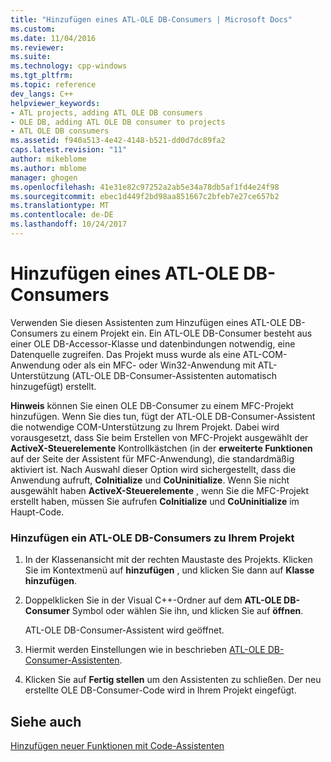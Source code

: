 ```yaml
---
title: "Hinzufügen eines ATL-OLE DB-Consumers | Microsoft Docs"
ms.custom: 
ms.date: 11/04/2016
ms.reviewer: 
ms.suite: 
ms.technology: cpp-windows
ms.tgt_pltfrm: 
ms.topic: reference
dev_langs: C++
helpviewer_keywords:
- ATL projects, adding ATL OLE DB consumers
- OLE DB, adding ATL OLE DB consumer to projects
- ATL OLE DB consumers
ms.assetid: f940a513-4e42-4148-b521-dd0d7dc89fa2
caps.latest.revision: "11"
author: mikeblome
ms.author: mblome
manager: ghogen
ms.openlocfilehash: 41e31e82c97252a2ab5e34a78db5af1fd4e24f98
ms.sourcegitcommit: ebec1d449f2bd98aa851667c2bfeb7e27ce657b2
ms.translationtype: MT
ms.contentlocale: de-DE
ms.lasthandoff: 10/24/2017
---
```

# <a name="adding-an-atl-ole-db-consumer"></a>Hinzufügen eines ATL-OLE DB-Consumers
Verwenden Sie diesen Assistenten zum Hinzufügen eines ATL-OLE DB-Consumers zu einem Projekt ein. Ein ATL-OLE DB-Consumer besteht aus einer OLE DB-Accessor-Klasse und datenbindungen notwendig, eine Datenquelle zugreifen. Das Projekt muss wurde als eine ATL-COM-Anwendung oder als ein MFC- oder Win32-Anwendung mit ATL-Unterstützung (ATL-OLE DB-Consumer-Assistenten automatisch hinzugefügt) erstellt.  
  
 **Hinweis** können Sie einen OLE DB-Consumer zu einem MFC-Projekt hinzufügen. Wenn Sie dies tun, fügt der ATL-OLE DB-Consumer-Assistent die notwendige COM-Unterstützung zu Ihrem Projekt. Dabei wird vorausgesetzt, dass Sie beim Erstellen von MFC-Projekt ausgewählt der **ActiveX-Steuerelemente** Kontrollkästchen (in der **erweiterte Funktionen** auf der Seite der Assistent für MFC-Anwendung), die standardmäßig aktiviert ist. Nach Auswahl dieser Option wird sichergestellt, dass die Anwendung aufruft, **CoInitialize** und **CoUninitialize**. Wenn Sie nicht ausgewählt haben **ActiveX-Steuerelemente** , wenn Sie die MFC-Projekt erstellt haben, müssen Sie aufrufen **CoInitialize** und **CoUninitialize** im Haupt-Code.  
  
### <a name="to-add-an-atl-ole-db-consumer-to-your-project"></a>Hinzufügen ein ATL-OLE DB-Consumers zu Ihrem Projekt  
  
1.  In der Klassenansicht mit der rechten Maustaste des Projekts. Klicken Sie im Kontextmenü auf **hinzufügen** , und klicken Sie dann auf **Klasse hinzufügen**.  
  
2.  Doppelklicken Sie in der Visual C++-Ordner auf dem **ATL-OLE DB-Consumer** Symbol oder wählen Sie ihn, und klicken Sie auf **öffnen**.  
  
     ATL-OLE DB-Consumer-Assistent wird geöffnet.  
  
3.  Hiermit werden Einstellungen wie in beschrieben [ATL-OLE DB-Consumer-Assistenten](../../atl/reference/atl-ole-db-consumer-wizard.md).  
  
4.  Klicken Sie auf **Fertig stellen** um den Assistenten zu schließen. Der neu erstellte OLE DB-Consumer-Code wird in Ihrem Projekt eingefügt.  
  
## <a name="see-also"></a>Siehe auch  
 [Hinzufügen neuer Funktionen mit Code-Assistenten](../../ide/adding-functionality-with-code-wizards-cpp.md)


